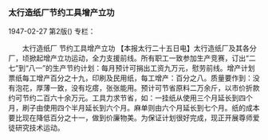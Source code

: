 ### 太行造纸厂节约工具增产立功

1947-02-27
第2版()
专栏：

　　太行造纸厂
    节约工具增产立功
    【本报太行二十五日电】太行造纸厂及其各分厂，顷掀起增产立功运动，全力支援前线。所有职工一致参加生产竞赛，订出“二七”到“八一”的生产节约计划：每月预计可捐出工资九万元，慰劳前线。增产计划票纸每工增产百分之十九，印刷及民用纸，每工增产：百分之八。质量要作到：没有泡花，厚薄一致，没有圪瘩，张张能用。预计可节省原料二万余斤，以市价折款约可节约二百六十余万元。工具力求节省，如：一挂纸从使用三个月延长到四个月，刷子由使用四个半月延长到六个月。麻单则由六个月延长到七个月。纸的成本要比现在降低百分之十一，做到价廉物美。为保证计划很好完成，现正开展尊师爱徒研究技术运动。
